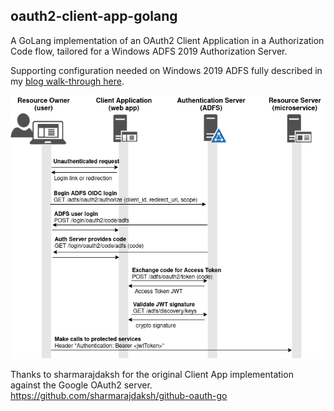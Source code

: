 ##  oauth2-client-app-golang ##

A GoLang implementation of an OAuth2 Client Application in a Authorization Code flow, tailored for a Windows ADFS 2019 Authorization Server.

Supporting configuration needed on Windows 2019 ADFS fully described in my [blog walk-through here](https://fabianlee.org/2022/08/22/microsoft-configuring-an-application-group-for-oauth2-oidc-on-adfs-2019/).

![OAuth2 Entities](https://github.com/fabianlee/spring-boot-security-oauth2-oidc/raw/main/diagrams/oauth2-entities.drawio.png)

Thanks to sharmarajdaksh for the original Client App implementation against the Google OAuth2 server.
https://github.com/sharmarajdaksh/github-oauth-go
